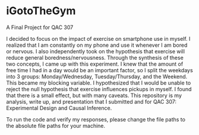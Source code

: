 # iGotoTheGym
A Final Project for QAC 307

I decided to focus on the impact of exercise on smartphone use in myself. I realized that I am constantly on my phone and use it whenever I am bored or nervous. I also independently took on the hypothesis that exercise will reduce general boredness/nervousness. Through the synthesis of these two concepts, I came up with this experiment. I knew that the amount of free time I had in a day would be an important factor, so I split the weekdays into 3 groups: Monday/Wednesday, Tuesday/Thursday, and the Weekend. This became my blocking variable. I hypothesized that I would be unable to reject the null hypothesis that exercise influences pickups in myself. I found that there is a small effect, but with many caveats. This repository is my analysis, write up, and presentation that I submitted and for QAC 307: Experimental Design and Causal Inference. 

To run the code and verify my responses, please change the file paths to the absolute file paths for your machine.
